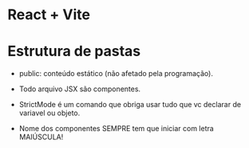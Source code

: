 # React + Vite
# Estrutura de pastas
- public: conteúdo estático (não afetado pela programação).

- Todo arquivo JSX são componentes.

- StrictMode é um comando que obriga usar tudo que vc declarar de variavel ou objeto.

- Nome dos componentes SEMPRE tem que iniciar com letra MAIÚSCULA!


